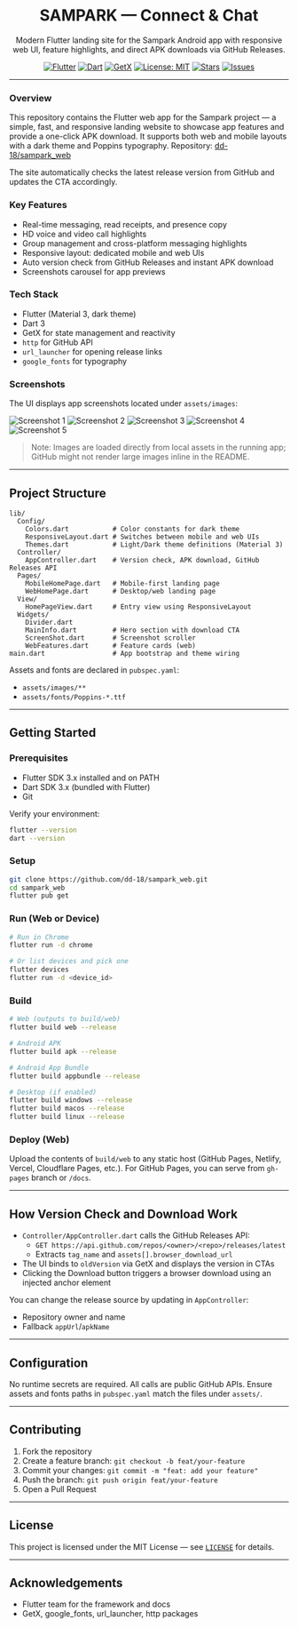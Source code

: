 <div align="center">

# SAMPARK — Connect & Chat

Modern Flutter landing site for the Sampark Android app with responsive web UI, feature highlights, and direct APK downloads via GitHub Releases.

[![Flutter](https://img.shields.io/badge/Flutter-3.x-blue?logo=flutter)](https://flutter.dev) [![Dart](https://img.shields.io/badge/Dart-3.x-0175C2?logo=dart)](https://dart.dev) [![GetX](https://img.shields.io/badge/State%20Mgmt-GetX-8A2BE2)](https://pub.dev/packages/get) [![License: MIT](https://img.shields.io/badge/License-MIT-yellow.svg)](LICENSE) [![Stars](https://img.shields.io/github/stars/dd-18/sampark_web?style=social)](https://github.com/dd-18/sampark_web) [![Issues](https://img.shields.io/github/issues/dd-18/sampark_web)](https://github.com/dd-18/sampark_web/issues)

</div>

---

### Overview
This repository contains the Flutter web app for the Sampark project — a simple, fast, and responsive landing website to showcase app features and provide a one-click APK download. It supports both web and mobile layouts with a dark theme and Poppins typography.
Repository: [dd-18/sampark_web](https://github.com/dd-18/sampark_web)


The site automatically checks the latest release version from GitHub and updates the CTA accordingly.

### Key Features
- Real-time messaging, read receipts, and presence copy
- HD voice and video call highlights
- Group management and cross-platform messaging highlights
- Responsive layout: dedicated mobile and web UIs
- Auto version check from GitHub Releases and instant APK download
- Screenshots carousel for app previews

### Tech Stack
- Flutter (Material 3, dark theme)
- Dart 3
- GetX for state management and reactivity
- `http` for GitHub API
- `url_launcher` for opening release links
- `google_fonts` for typography

### Screenshots
The UI displays app screenshots located under `assets/images`:

![Screenshot 1](assets/images/1.png)
![Screenshot 2](assets/images/2.png)
![Screenshot 3](assets/images/3.png)
![Screenshot 4](assets/images/4.png)
![Screenshot 5](assets/images/5.png)

> Note: Images are loaded directly from local assets in the running app; GitHub might not render large images inline in the README.

---

## Project Structure
```
lib/
  Config/
    Colors.dart           # Color constants for dark theme
    ResponsiveLayout.dart # Switches between mobile and web UIs
    Themes.dart           # Light/Dark theme definitions (Material 3)
  Controller/
    AppController.dart    # Version check, APK download, GitHub Releases API
  Pages/
    MobileHomePage.dart   # Mobile-first landing page
    WebHomePage.dart      # Desktop/web landing page
  View/
    HomePageView.dart     # Entry view using ResponsiveLayout
  Widgets/
    Divider.dart
    MainInfo.dart         # Hero section with download CTA
    ScreenShot.dart       # Screenshot scroller
    WebFeatures.dart      # Feature cards (web)
main.dart                 # App bootstrap and theme wiring
```

Assets and fonts are declared in `pubspec.yaml`:
- `assets/images/**`
- `assets/fonts/Poppins-*.ttf`

---

## Getting Started

### Prerequisites
- Flutter SDK 3.x installed and on PATH
- Dart SDK 3.x (bundled with Flutter)
- Git

Verify your environment:

```bash
flutter --version
dart --version
```

### Setup
```bash
git clone https://github.com/dd-18/sampark_web.git
cd sampark_web
flutter pub get
```

### Run (Web or Device)
```bash
# Run in Chrome
flutter run -d chrome

# Or list devices and pick one
flutter devices
flutter run -d <device_id>
```

### Build
```bash
# Web (outputs to build/web)
flutter build web --release

# Android APK
flutter build apk --release

# Android App Bundle
flutter build appbundle --release

# Desktop (if enabled)
flutter build windows --release
flutter build macos --release
flutter build linux --release
```

### Deploy (Web)
Upload the contents of `build/web` to any static host (GitHub Pages, Netlify, Vercel, Cloudflare Pages, etc.). For GitHub Pages, you can serve from `gh-pages` branch or `/docs`.

---

## How Version Check and Download Work
- `Controller/AppController.dart` calls the GitHub Releases API:
  - `GET https://api.github.com/repos/<owner>/<repo>/releases/latest`
  - Extracts `tag_name` and `assets[].browser_download_url`
- The UI binds to `oldVersion` via GetX and displays the version in CTAs
- Clicking the Download button triggers a browser download using an injected anchor element

You can change the release source by updating in `AppController`:
- Repository owner and name
- Fallback `appUrl`/`apkName`

---

## Configuration
No runtime secrets are required. All calls are public GitHub APIs. Ensure assets and fonts paths in `pubspec.yaml` match the files under `assets/`.

---

## Contributing
1. Fork the repository
2. Create a feature branch: `git checkout -b feat/your-feature`
3. Commit your changes: `git commit -m "feat: add your feature"`
4. Push the branch: `git push origin feat/your-feature`
5. Open a Pull Request

---

## License
This project is licensed under the MIT License — see [`LICENSE`](LICENSE) for details.

---

## Acknowledgements
- Flutter team for the framework and docs
- GetX, google_fonts, url_launcher, http packages



